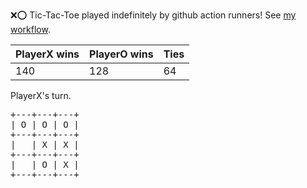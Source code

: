:x::o: Tic-Tac-Toe played indefinitely by github action runners! See [my workflow](.github/workflows/play.yaml).

|PlayerX wins|PlayerO wins|Ties|
|-|-|-|
|140|128|64|

PlayerX's turn.

<pre>
+---+---+---+
| O | O | O |
+---+---+---+
|   | X | X |
+---+---+---+
|   | O | X |
+---+---+---+
</pre>